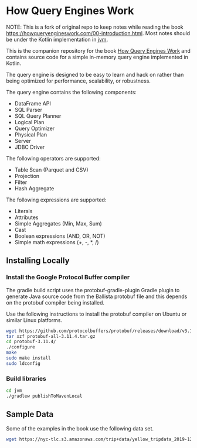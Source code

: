 # How Query Engines Work

NOTE: This is a fork of original repo to keep notes while reading the book https://howqueryengineswork.com/00-introduction.html.
Most notes should be under the Kotlin implementation in [jvm](jvm).


This is the companion repository for the book [How Query Engines Work](https://leanpub.com/how-query-engines-work)
and contains source code for a simple in-memory query engine implemented in Kotlin.

The query engine is designed to be easy to learn and hack on rather than being optimized for 
performance, scalability, or robustness.

The query engine contains the following components:

- DataFrame API
- SQL Parser
- SQL Query Planner
- Logical Plan
- Query Optimizer
- Physical Plan
- Server
- JDBC Driver  
  
The following operators are supported:

- Table Scan (Parquet and CSV)
- Projection
- Filter
- Hash Aggregate 

The following expressions are supported:

- Literals
- Attributes
- Simple Aggregates (Min, Max, Sum)
- Cast
- Boolean expressions (AND, OR, NOT)
- Simple math expressions (+, -, *, /)

## Installing Locally

### Install the Google Protocol Buffer compiler

The gradle build script uses the protobuf-gradle-plugin Gradle plugin to generate Java source code from the Ballista protobuf file and this depends on the protobuf compiler being installed.

Use the following instructions to install the protobuf compiler on Ubuntu or similar Linux platforms.

```bash
wget https://github.com/protocolbuffers/protobuf/releases/download/v3.11.4/protobuf-all-3.11.4.tar.gz
tar xzf protobuf-all-3.11.4.tar.gz
cd protobuf-3.11.4/
./configure
make
sudo make install
sudo ldconfig
```

### Build libraries

```bash
cd jvm
./gradlew publishToMavenLocal
``` 

## Sample Data

Some of the examples in the book use the following data set.

```bash
wget https://nyc-tlc.s3.amazonaws.com/trip+data/yellow_tripdata_2019-12.csv
```
